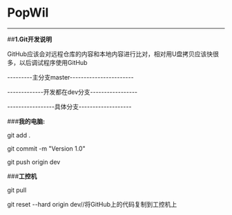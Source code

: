 # PopWil
---------------------------------------------------------------
##**1.Git开发说明**

  GitHub应该会对远程仓库的内容和本地内容进行比对，相对用U盘拷贝应该快很多，以后调试程序使用GitHub

---------主分支master-----------------------

-------------开发都在dev分支-----------------

-----------------具体分支-------------------

###**我的电脑:**

  git add .

  git commit -m "Version 1.0"

  git push origin dev


###**工控机**

  git pull
  
  git reset --hard origin dev//将GitHub上的代码复制到工控机上
  
